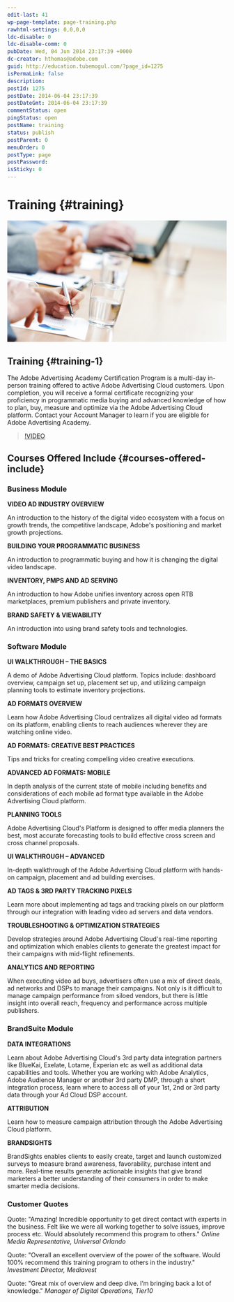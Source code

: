 ```yaml
---
edit-last: 41
wp-page-template: page-training.php
rawhtml-settings: 0,0,0,0
ldc-disable: 0
ldc-disable-comm: 0
pubDate: Wed, 04 Jun 2014 23:17:39 +0000
dc-creator: hthomas@adobe.com
guid: http://education.tubemogul.com/?page_id=1275
isPermaLink: false
description: 
postId: 1275
postDate: 2014-06-04 23:17:39
postDateGmt: 2014-06-04 23:17:39
commentStatus: open
pingStatus: open
postName: training
status: publish
postParent: 0
menuOrder: 0
postType: page
postPassword: 
isSticky: 0
---
```


# Training {#training}

![Training](assets/unknown.jpeg)

## Training {#training-1}

The Adobe Advertising Academy Certification Program is a multi-day in-person training offered to active Adobe Advertising Cloud customers. Upon completion, you will receive a formal certificate recognizing your proficiency in programmatic media buying and advanced knowledge of how to plan, buy, measure and optimize via the Adobe Advertising Cloud platform. Contact your Account Manager to learn if you are eligible for Adobe Advertising Academy.

>[!VIDEO](https://video.tv.adobe.com/v/28493t1)

<!--<center>  <iframe title="Adobe Video Publishing Cloud Player" width="854" height="480" src="https://video.tv.adobe.com/v/28493t1/?autoplay=true&enable10seconds=on" frameborder="0" webkitallowfullscreen mozallowfullscreen allowfullscreen scrolling="no"></iframe> </center>-->

## Courses Offered Include {#courses-offered-include}

### Business Module

**VIDEO AD INDUSTRY OVERVIEW**

An introduction to the history of the digital video ecosystem with a focus on growth trends, the competitive landscape, Adobe's positioning and market growth projections.  

**BUILDING YOUR PROGRAMMATIC BUSINESS**

An introduction to programmatic buying and how it is changing the digital video landscape.  

**INVENTORY, PMPS AND AD SERVING**

An introduction to how Adobe unifies inventory across open RTB marketplaces, premium publishers and private inventory.  

**BRAND SAFETY &amp; VIEWABILITY**

An introduction into using brand safety tools and technologies.

### Software Module

**UI WALKTHROUGH – THE BASICS**

A demo of Adobe Advertising Cloud platform. Topics include: dashboard overview, campaign set up, placement set up, and utilizing campaign planning tools to estimate inventory projections.  

**AD FORMATS OVERVIEW**

Learn how Adobe Advertising Cloud centralizes all digital video ad formats on its platform, enabling clients to reach audiences wherever they are watching online video.  

**AD FORMATS: CREATIVE BEST PRACTICES**

Tips and tricks for creating compelling video creative executions.  

**ADVANCED AD FORMATS: MOBILE**

In depth analysis of the current state of mobile including benefits and considerations of each mobile ad format type available in the Adobe Advertising Cloud platform.  

**PLANNING TOOLS**

Adobe Advertising Cloud's Platform is designed to offer media planners the best, most accurate forecasting tools to build effective cross screen and cross channel proposals.  

**UI WALKTHROUGH – ADVANCED**

In-depth walkthrough of the Adobe Advertising Cloud platform with hands-on campaign, placement and ad building exercises.  

**AD TAGS & 3RD PARTY TRACKING PIXELS**

Learn more about implementing ad tags and tracking pixels on our platform through our integration with leading video ad servers and data vendors.  

**TROUBLESHOOTING &amp; OPTIMIZATION STRATEGIES**

Develop strategies around Adobe Advertising Cloud's real-time reporting and optimization which enables clients to generate the greatest impact for their campaigns with mid-flight refinements.  

**ANALYTICS AND REPORTING**

When executing video ad buys, advertisers often use a mix of direct deals, ad networks and DSPs to manage their campaigns. Not only is it difficult to manage campaign performance from siloed vendors, but there is little insight into overall reach, frequency and performance across multiple publishers.  

### BrandSuite Module

**DATA INTEGRATIONS**

Learn about Adobe Advertising Cloud's 3rd party data integration partners like BlueKai, Exelate, Lotame, Experian etc as well as additional data capabilities and tools.  Whether you are working with Adobe Analytics, Adobe Audience Manager or another 3rd party DMP, through a short integration process, learn where to access all of your 1st, 2nd or 3rd party data through your Ad Cloud DSP account. 

**ATTRIBUTION**

Learn how to measure campaign attribution through the Adobe Advertising Cloud platform. 

**BRANDSIGHTS**

BrandSights enables clients to easily create, target and launch customized surveys to measure brand awareness, favorability, purchase intent and more. Real-time results generate actionable insights that give brand marketers a better understanding of their consumers in order to make smarter media decisions.

### Customer Quotes

Quote:  "Amazing! Incredible opportunity to get direct contact with experts in the business. Felt like we were all working together to solve issues, improve process etc. Would absolutely recommend this program to others." *Online Media Representative, Universal Orlando*

Quote:  "Overall an excellent overview of the power of the software. Would 100% recommend this training program to others in the industry." *Investment Director, Mediavest*

Quote:  "Great mix of overview and deep dive. I’m bringing back a lot of knowledge." *Manager of Digital Operations, Tier10*
